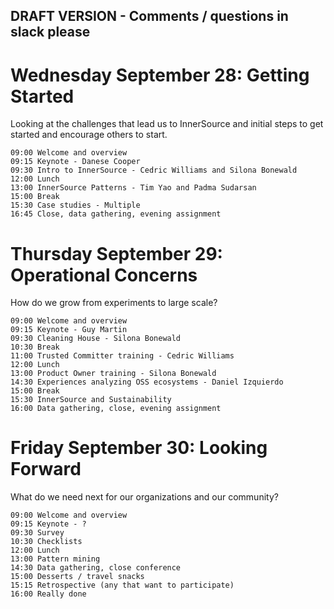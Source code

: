 ## DRAFT VERSION - Comments / questions in slack please

# Wednesday September 28: Getting Started

Looking at the challenges that lead us to InnerSource and initial steps to get started and encourage others to start.

    09:00 Welcome and overview
    09:15 Keynote - Danese Cooper
    09:30 Intro to InnerSource - Cedric Williams and Silona Bonewald
    12:00 Lunch
    13:00 InnerSource Patterns - Tim Yao and Padma Sudarsan
    15:00 Break
    15:30 Case studies - Multiple
    16:45 Close, data gathering, evening assignment

# Thursday September 29: Operational Concerns

How do we grow from experiments to large scale?

    09:00 Welcome and overview
    09:15 Keynote - Guy Martin
    09:30 Cleaning House - Silona Bonewald
    10:30 Break
    11:00 Trusted Committer training - Cedric Williams
    12:00 Lunch
    13:00 Product Owner training - Silona Bonewald
    14:30 Experiences analyzing OSS ecosystems - Daniel Izquierdo
    15:00 Break
    15:30 InnerSource and Sustainability
    16:00 Data gathering, close, evening assignment

# Friday September 30: Looking Forward

What do we need next for our organizations and our community?

    09:00 Welcome and overview
    09:15 Keynote - ?
    09:30 Survey
    10:30 Checklists
    12:00 Lunch
    13:00 Pattern mining
    14:30 Data gathering, close conference
    15:00 Desserts / travel snacks
    15:15 Retrospective (any that want to participate)
    16:00 Really done
